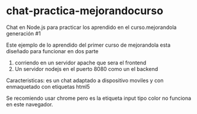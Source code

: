 chat-practica-mejorandocurso
============================

Chat en Node.js para practicar los aprendido en el curso.mejorandola generación #1 

Este ejemplo de lo aprendido del primer curso de mejorandola esta diseñado para funcionar en dos parte
1. corriendo en un servidor apache que sera el frontend
2. Un servidor nodejs en el puerto 8080 como un el backend

Caracteristicas: es un chat adaptado a dispositivo moviles y con enmaquetado con etiquetas html5

Se recomiendo usar chrome pero es la etiqueta input tipo color no funciona en este navegador.
